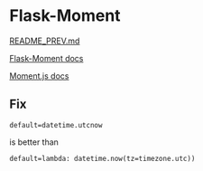 # Flask-Moment

[README_PREV.md](./README_PREV.md)

[Flask-Moment docs](https://github.com/miguelgrinberg/flask-moment/)

[Moment.js docs](https://momentjs.com/)


## Fix
```
default=datetime.utcnow
```
is better than
```
default=lambda: datetime.now(tz=timezone.utc))
```